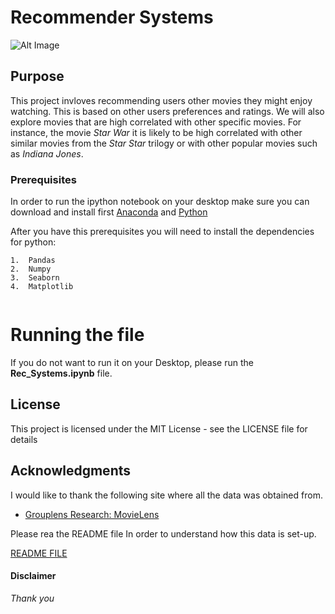 # Recommender Systems

![Alt Image](https://github.com/PauloRlopez/Recommender-Systems/blob/master/images/recommender.png?raw="rec")



## Purpose

This project invloves recommending users other movies they might enjoy watching.  This is based on other users preferences and ratings.  We will also explore movies that are high correlated with other specific movies.  For instance, the movie *Star War* it is likely to be high correlated with other similar movies from the *Star Star* trilogy or with other popular movies such as *Indiana Jones*.  

### Prerequisites

In order to run the ipython notebook on your desktop make sure you can download and install first [Anaconda](https://www.continuum.io/downloads) and [Python](https://www.python.org/downloads/)

After you have this prerequisites you will need to install the dependencies for python:

```
1.  Pandas
2.  Numpy
3.  Seaborn
4.  Matplotlib


```

# Running the file

If you do not want to run it on your Desktop, please run the **Rec_Systems.ipynb** file.

## License

This project is licensed under the MIT License - see the LICENSE file for details

## Acknowledgments

I would like to thank the following site where all the data was obtained from.

* [Grouplens Research: MovieLens](https://grouplens.org/datasets/movielens/)


Please rea the README file In order to understand how this data is set-up.

[README FILE](http://files.grouplens.org/datasets/movielens/ml-20m-README.html)


#### Disclaimer



*Thank you*
